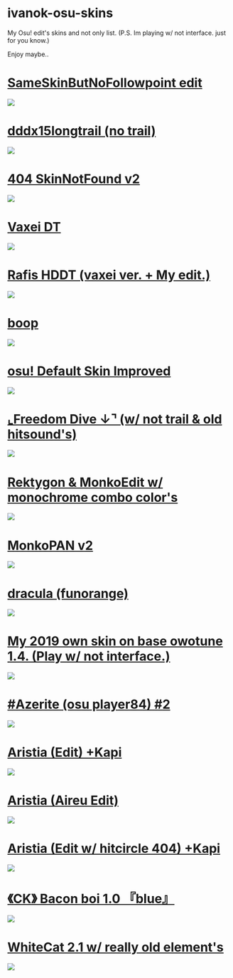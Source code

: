 # ivanok-osu-skins
My Osu! edit's skins and not only list. (P.S. Im playing w/ not interface. just for you know.)

Enjoy maybe.. 

# [SameSkinButNoFollowpoint edit](https://cdn.discordapp.com/attachments/787694519842766855/874607799106162688/SameSkinButNoFollowpoint_edit.osk)
![](https://osu.ppy.sh/ss/16932797/c398)
# [dddx15longtrail (no trail)](https://cdn.discordapp.com/attachments/787694519842766855/874606534334763059/dddx15longtrail.osk)
![](https://osu.ppy.sh/ss/16932786/8d55)
# [404 SkinNotFound v2](https://cdn.discordapp.com/attachments/787694519842766855/874611192491040818/404_SkinNotFound_v2.osk)
![](https://osu.ppy.sh/ss/16932832/be3a)
# [Vaxei DT](https://cdn.discordapp.com/attachments/787694519842766855/874615472602112010/vaxei_dt.osk)
![](https://osu.ppy.sh/ss/16932886/fa0f)
# [Rafis HDDT (vaxei ver. + My edit.)](https://cdn.discordapp.com/attachments/787694519842766855/874605364514025472/Rafis_HDDT_vaxei_ver.__IKedit..osk)
![](https://osu.ppy.sh/ss/16932778/9efd)
# [boop](https://cdn.discordapp.com/attachments/787694519842766855/874611604065493002/boop.osk)
![](https://osu.ppy.sh/ss/16932838/c170)
# [osu! Default Skin Improved](https://cdn.discordapp.com/attachments/787694519842766855/874612906782769172/osu_Default_Skin_Improved.osk)
![](https://osu.ppy.sh/ss/16932853/0b47)
# [⌞Freedom Dive  ↓⌝ (w/ not trail & old hitsound's)](https://cdn.discordapp.com/attachments/787694519842766855/874610606630641674/Freedom_Dive_.osk)
![](https://osu.ppy.sh/ss/16932828/66c3)
# [Rektygon & MonkoEdit w/ monochrome combo color's](https://cdn.discordapp.com/attachments/787694519842766855/874619228118978620/Rektygon__MonkoEdit.osk)
![](https://osu.ppy.sh/ss/16932879/a7b2)
# [MonkoPAN v2](https://cdn.discordapp.com/attachments/787694519842766855/874612353331765318/MonkoPAN_v2.osk)
![](https://osu.ppy.sh/ss/16932850/7126)
# [dracula (funorange)](https://cdn.discordapp.com/attachments/787694519842766855/874612009545650216/dracula_funorange.osk)
![](https://osu.ppy.sh/ss/16932845/12bf)
# [My 2019 own skin on base owotune 1.4. (Play w/ not interface.)](https://cdn.discordapp.com/attachments/787694519842766855/874613800903540776/-__owoTuna_but_vivanov_gay__-.osk)
![](https://osu.ppy.sh/ss/16932858/128b)
# [#Azerite (osu player84) #2](https://cdn.discordapp.com/attachments/787694519842766855/874608999490793502/azer8dawn.osk)
![](https://osu.ppy.sh/ss/16932811/7ce3)
# [Aristia (Edit) +Kapi](https://cdn.discordapp.com/attachments/787694519842766855/874604195523751996/Aristiaeditkapi.osk)
![](https://osu.ppy.sh/ss/16932757/2400)
# [Aristia (Aireu Edit)](https://cdn.discordapp.com/attachments/787694519842766855/874604580502143017/AristiaEdit.osk)
![](https://osu.ppy.sh/ss/16932760/a2dc)
# [Aristia (Edit w/ hitcircle 404) +Kapi](https://cdn.discordapp.com/attachments/787694519842766855/874606860970385458/Aristiaeditkapi404.osk)
![](https://osu.ppy.sh/ss/16932794/1422)
# [《CK》 Bacon boi 1.0 『blue』](https://cdn.discordapp.com/attachments/787694519842766855/874610132137418782/CK_Bacon_boi_1.0_blue.osk)
![](https://osu.ppy.sh/ss/16932822/02fb)
# [WhiteCat 2.1 w/ really old element's](https://cdn.discordapp.com/attachments/787694519842766855/874615817478754334/-_CK_WhiteCat_2.1__old_-lite.osk)
![](https://osu.ppy.sh/ss/16932889/7940)

